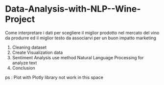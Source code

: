 # Data-Analysis-with-NLP--Wine-Project

Come interpretare i dati per scegliere il miglior prodotto nel mercato del vino da produrre ed il miglior testo da associarvi per un buon impatto marketing 

1) Cleaning dataset
2) Create Visualization data
3) Sentiment Analysis use method  Natural Language Processing for analyze text 
4) Conclusion

ps : Plot with Plotly library not work in this space
